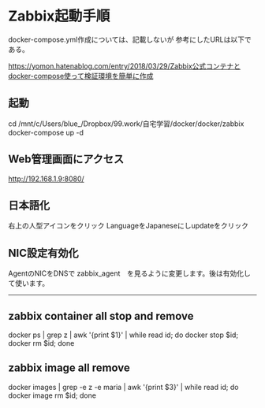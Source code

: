 # Zabbix起動手順

docker-compose.yml作成については、記載しないが
参考にしたURLは以下である。

https://yomon.hatenablog.com/entry/2018/03/29/Zabbix公式コンテナとdocker-compose使って検証環境を簡単に作成

## 起動

cd /mnt/c/Users/blue_/Dropbox/99.work/自宅学習/docker/docker/zabbix
docker-compose up -d

## Web管理画面にアクセス

http://192.168.1.9:8080/

## 日本語化

右上の人型アイコンをクリック
LanguageをJapaneseにしupdateをクリック

## NIC設定有効化

AgentのNICをDNSで zabbix_agent　を見るように変更します。後は有効化して使います。

---

## zabbix container all stop and remove

docker ps | grep z | awk '{print $1}' | while read id; do docker stop $id; docker rm $id; done

## zabbix image all remove

docker images | grep -e z -e maria | awk '{print $3}' | while read id; do docker image rm $id; done
